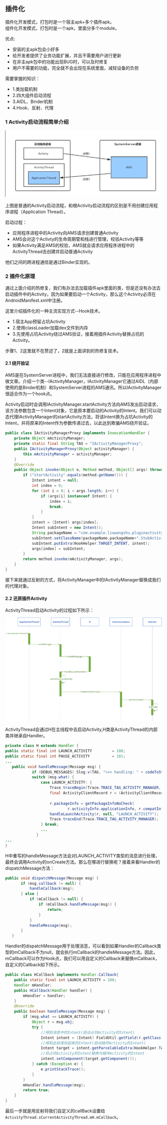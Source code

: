 
## 插件化

插件化开发模式，打包时是一个宿主apk+多个插件apk。  
组件化开发模式，打包时是一个apk，里面分多个module。

优点:

- 安装的主apk包会小好多
- 给开发者提供了业务功能扩展，并且不需要用户进行更新
- 在非主apk包中的功能出现BUG时，可以及时修复
- 用户不需要的功能，完全就不会出现在系统里面，减轻设备的负担


需要掌握的知识：

 - 1.类加载机制
 - 2.四大组件启动流程
 - 3.AIDL、Binder机制
 - 4.Hook、反射、代理


### 1 Activity启动流程简单介绍

![](https://github.com/baimadev/LearningNotes/blob/master/Android/img/activity.png?raw=true)

上图是普通的Activity启动流程，和根Activity启动流程的区别是不用创建应用程序进程（Application Thread）。

启动过程：  

- 应用程序进程中的Activity向AMS请求创建普通Activity
- AMS会对这个Activty的生命周期管和栈进行管理，校验Activity等等
- 如果Activity满足AMS的校验，AMS就会请求应用程序进程中的ActivityThread去创建并启动普通Activity

他们之间的跨进程通信是通过Binder实现的。


### 2 插件化原理
  通过上面介绍的热修复，我们有办法去加载插件apk里面的类，但是还没有办法去启动插件中的Activity，因为如果要启动一个Activity，那么这个Activity必须在AndroidManifest.xml中注册。

  这里介绍插件化的一种主流实现方式--Hook技术。

  - 1.宿主App预留占坑Activity
  - 2.使用classLoader加载dex文件到内存
  - 3.先使用占坑Activity绕过AMS验证，接着用插件Activity替换占坑的Activity。

  步骤1、2这里就不在赘述了，2就是上面讲到的热修复技术。


#### 2.1 绕开验证

AMS是在SystemServer进程中，我们无法直接进行修改，只能在应用程序进程中做文章。介绍一个类--IActivityManager，IActivityManager它通过AIDL（内部使用的是Binder机制）和SystemServer进程的AMS通讯。所以IActivityManager很适合作为一个hook点。

Activity启动时会调用IActivityManager.startActivity方法向AMS发出启动请求，该方法参数包含一个Intent对象，它是原本要启动的Activity的Intent。我们可以动态代理IActivityManager的startActivity方法，将该Intent换为占坑Activity的Intent，并将原来的Intent作为参数传递过去，以此达到欺骗AMS绕开验证。

```java
public class IActivityManagerProxy implements InvocationHandler {
    private Object mActivityManager;
    private static final String TAG = "IActivityManagerProxy";
    public IActivityManagerProxy(Object activityManager) {
        this.mActivityManager = activityManager;
    }
    @Override
    public Object invoke(Object o, Method method, Object[] args) throws Throwable {
        if ("startActivity".equals(method.getName())) {
            Intent intent = null;
            int index = 0;
            for (int i = 0; i < args.length; i++) {
                if (args[i] instanceof Intent) {
                    index = i;
                    break;
                }
            }
            intent = (Intent) args[index];
            Intent subIntent = new Intent();
            String packageName = "com.example.liuwangshu.pluginactivity";
            subIntent.setClassName(packageName,packageName+".StubActivity");
            subIntent.putExtra(HookHelper.TARGET_INTENT, intent);
            args[index] = subIntent;
        }
        return method.invoke(mActivityManager, args);
    }
}

```

接下来就通过反射的方式，将ActivityManager中的IActivityManager替换成我们的代理对象。

#### 2.2 还原插件Activity
 ActivityThread启动Activity的过程如下所示：
 
![](https://github.com/baimadev/LearningNotes/blob/master/Android/img/activity1.png?raw=true)

ActivityThread会通过H在主线程中去启动Activity,H类是ActivityThread的内部类并继承自Handler。

```java
private class H extends Handler {
public static final int LAUNCH_ACTIVITY         = 100;
public static final int PAUSE_ACTIVITY          = 101;
...
   public void handleMessage(Message msg) {
            if (DEBUG_MESSAGES) Slog.v(TAG, ">>> handling: " + codeToString(msg.what));
            switch (msg.what) {
                case LAUNCH_ACTIVITY: {
                    Trace.traceBegin(Trace.TRACE_TAG_ACTIVITY_MANAGER, "activityStart");
                    final ActivityClientRecord r = (ActivityClientRecord) msg.obj;

                    r.packageInfo = getPackageInfoNoCheck(
                            r.activityInfo.applicationInfo, r.compatInfo);
                    handleLaunchActivity(r, null, "LAUNCH_ACTIVITY");
                    Trace.traceEnd(Trace.TRACE_TAG_ACTIVITY_MANAGER);
                } break;
                ...
              }
...
}

```

H中重写的handleMessage方法会对LAUNCH_ACTIVITY类型的消息进行处理，最终会调用Activity的onCreate方法。那么在哪进行替换呢？接着来看Handler的dispatchMessage方法：

```java
public void dispatchMessage(Message msg) {
       if (msg.callback != null) {
           handleCallback(msg);
       } else {
           if (mCallback != null) {
               if (mCallback.handleMessage(msg)) {
                   return;
               }
           }
           handleMessage(msg);
       }
   }

```

Handler的dispatchMessage用于处理消息，可以看到如果Handler的Callback类型的mCallback不为null，就会执行mCallback的handleMessage方法。因此，mCallback可以作为Hook点，我们可以用自定义的Callback来替换mCallback，自定义的Callback如下所示。

```java
public class HCallback implements Handler.Callback{
    public static final int LAUNCH_ACTIVITY = 100;
    Handler mHandler;
    public HCallback(Handler handler) {
        mHandler = handler;
    }
    @Override
    public boolean handleMessage(Message msg) {
        if (msg.what == LAUNCH_ACTIVITY) {
            Object r = msg.obj;
            try {
                //得到消息中的Intent(启动占坑Activity的Intent)
                Intent intent = (Intent) FieldUtil.getField(r.getClass(), r, "intent");
                //得到此前保存起来的Intent(启动插件Activity的Intent)
                Intent target = intent.getParcelableExtra(HookHelper.TARGET_INTENT);
                //将占坑Activity的Intent替换为插件Activity的Intent
                intent.setComponent(target.getComponent());
            } catch (Exception e) {
                e.printStackTrace();
            }
        }
        mHandler.handleMessage(msg);
        return true;
    }
}

```

最后一步就是用反射将我们自定义的callBack设置给`ActivityThread.sCurrentActivityThread.mH.mCallback`。